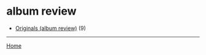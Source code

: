 # album review

  * [Originals (album review)](../album-review/originals/index.md) (9)

----

[Home](../index.md)
